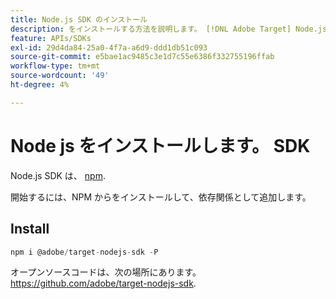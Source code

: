 ```yaml
---
title: Node.js SDK のインストール
description: をインストールする方法を説明します。 [!DNL Adobe Target] Node.js SDK.
feature: APIs/SDKs
exl-id: 29d4da84-25a0-4f7a-a6d9-ddd1db51c093
source-git-commit: e5bae1ac9485c3e1d7c55e6386f332755196ffab
workflow-type: tm+mt
source-wordcount: '49'
ht-degree: 4%

---
```


# Node js をインストールします。 SDK

Node.js SDK は、 [npm](https://www.npmjs.com/package/@adobe/target-nodejs-sdk).

開始するには、NPM からをインストールして、依存関係として追加します。

## Install

```js {line-numbers="true"}
npm i @adobe/target-nodejs-sdk -P
```

オープンソースコードは、次の場所にあります。 <https://github.com/adobe/target-nodejs-sdk>.
